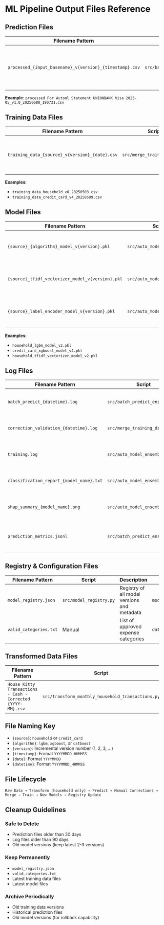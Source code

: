 # ML Pipeline Output Files Reference

## Prediction Files
| Filename Pattern | Script | Description | Location |
|---|---|---|---|
| `processed_{input_basename}_v{version}_{timestamp}.csv` | `src/batch_predict_ensemble.py` | Transactions with predicted categories and confidence scores | `data/` |

**Example**: `processed_For Automl Statement UNIONBANK Visa 2025-05_v1.0_20250608_190731.csv`

## Training Data Files
| Filename Pattern | Script | Description | Location |
|---|---|---|---|
| `training_data_{source}_v{version}_{date}.csv` | `src/merge_training_data.py` | Source-specific training data with merged corrections | `data/` |

**Examples**: 
- `training_data_household_v6_20250503.csv`
- `training_data_credit_card_v4_20250609.csv`

## Model Files
| Filename Pattern | Script | Description | Location |
|---|---|---|---|
| `{source}_{algorithm}_model_v{version}.pkl` | `src/auto_model_ensemble.py` | Trained ML model for specific source and algorithm | `models/` |
| `{source}_tfidf_vectorizer_model_v{version}.pkl` | `src/auto_model_ensemble.py` | TF-IDF vectorizer for specific transaction source | `models/` |
| `{source}_label_encoder_model_v{version}.pkl` | `src/auto_model_ensemble.py` | Label encoder for mapping categories to numbers | `models/` |

**Examples**:
- `household_lgbm_model_v2.pkl`
- `credit_card_xgboost_model_v4.pkl`
- `household_tfidf_vectorizer_model_v2.pkl`

## Log Files
| Filename Pattern | Script | Description | Location |
|---|---|---|---|
| `batch_predict_{datetime}.log` | `src/batch_predict_ensemble.py` | Logs from batch prediction process | `logs/` |
| `correction_validation_{datetime}.log` | `src/merge_training_data.py` | Logs from correction validation process | `logs/` |
| `training.log` | `src/auto_model_ensemble.py` | Logs from model training process | `logs/` |
| `classification_report_{model_name}.txt` | `src/auto_model_ensemble.py` | Classification performance metrics for each model | `logs/` |
| `shap_summary_{model_name}.png` | `src/auto_model_ensemble.py` | SHAP explanations visualization (if enabled) | `logs/` |
| `prediction_metrics.jsonl` | `src/batch_predict_ensemble.py` | JSON lines with prediction quality metrics | `logs/` |

## Registry & Configuration Files
| Filename Pattern | Script | Description | Location |
|---|---|---|---|
| `model_registry.json` | `src/model_registry.py` | Registry of all model versions and metadata | `models/registry/` |
| `valid_categories.txt` | Manual | List of approved expense categories | `data/` |

## Transformed Data Files
| Filename Pattern | Script | Description | Location |
|---|---|---|---|
| `House Kitty Transactions - Cash - Corrected {YYYY-MM}.csv` | `src/transform_monthly_household_transactions.py` | Household data converted to ML format | Google Drive folder |

## File Naming Key
- `{source}`: `household` or `credit_card`
- `{algorithm}`: `lgbm`, `xgboost`, or `catboost`
- `{version}`: Incremental version number (1, 2, 3, ...)
- `{timestamp}`: Format `YYYYMMDD_HHMMSS`
- `{date}`: Format `YYYYMMDD`
- `{datetime}`: Format `YYYYMMDD_HHMMSS`

## File Lifecycle
```
Raw Data → Transform (household only) → Predict → Manual Corrections → 
Merge → Train → New Models → Registry Update
```

## Cleanup Guidelines
### Safe to Delete
- Prediction files older than 30 days
- Log files older than 90 days
- Old model versions (keep latest 2-3 versions)

### Keep Permanently  
- `model_registry.json`
- `valid_categories.txt`
- Latest training data files
- Latest model files

### Archive Periodically
- Old training data versions
- Historical prediction files
- Old model versions (for rollback capability)